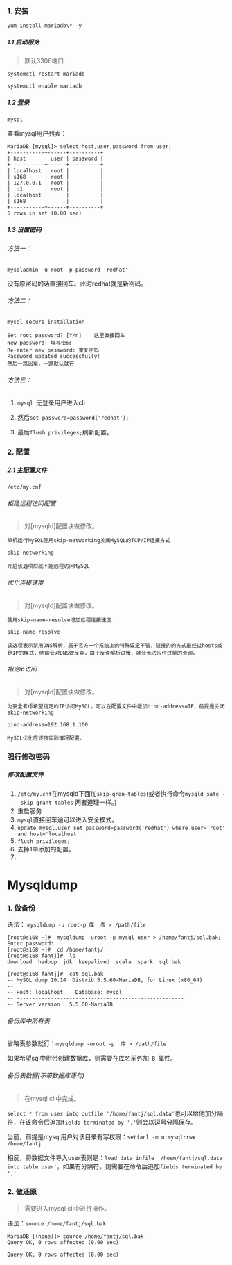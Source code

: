 

###   1. 安装
`yum install mariadb\* -y`

#####    1.1 启动服务
>默认3306端口

`systemctl restart mariadb`

`systemctl enable mariadb`

#####    1.2 登录

`mysql`

查看mysql用户列表：
```
MariaDB [mysql]> select host,user,password from user;
+-----------+------+----------+
| host      | user | password |
+-----------+------+----------+
| localhost | root |          |
| s168      | root |          |
| 127.0.0.1 | root |          |
| ::1       | root |          |
| localhost |      |          |
| s168      |      |          |
+-----------+------+----------+
6 rows in set (0.00 sec)
```

#####    1.3 设置密码

######   方法一：
`mysqladmin -u root -p password 'redhat'`

没有原密码的话直接回车。此时redhat就是新密码。

######   方法二：

`mysql_secure_installation`
```
Set root password? [Y/n]    这里直接回车
New password: 填写密码
Re-enter new password: 重复密码
Password updated successfully!
然后一路回车，一路默认就行
```
######   方法三：
1. `mysql `无登录用户进入cli

2. 然后`set password=password('redhat');`

3. 最后`flush privileges;`刷新配置。


###   2. 配置


#####    2.1 主配置文件
`/etc/my.cnf`

######   拒绝远程访问配置
>对[mysqld]配置块做修改。
```
单机运行MySQL使用skip-networking关闭MySQL的TCP/IP连接方式

skip-networking

开启该选项后就不能远程访问MySQL
```
######   优化连接速度
>对[mysqld]配置块做修改。
```
使用skip-name-resolve增加远程连接速度

skip-name-resolve

该选项表示禁用DNS解析，属于官方一个系统上的特殊设定不管，链接的的方式是经过hosts或是IP的模式，他都会对DNS做反查，由于反查解析过慢，就会无法应付过量的查询。
```

######   指定ip访问
>对[mysqld]配置块做修改。

```
为安全考虑希望指定的IP访问MySQL，可以在配置文件中增加bind-address=IP，前提是关闭skip-networking

bind-address=192.168.1.100

MySQL优化应该按实际情况配置。
```



###   强行修改密码

#####    修改配置文件

1. `/etc/my.cnf`在mysqld下面加`skip-gran-tables`(或者执行命令`mysqld_safe --skip-grant-tables`
两者道理一样。)
2. 重启服务
3. `mysql`直接回车遍可以进入安全模式。
4. `update mysql.user set password=password('redhat') where user='root' and host='localhost'`
5. `flush privileges;`
6. 去掉1中添加的配置。
7. 

#  Mysqldump
>


###   1. 做备份


语法：
`mysqldump -u root-p 库  表 > /path/file`

```
[root@s168 ~]#  mysqldump -uroot -p mysql user > /home/fantj/sql.bak;
Enter password: 
[root@s168 ~]#  cd /home/fantj/
[root@s168 fantj]#  ls
download  hadoop  jdk  keepalived  scala  spark  sql.bak

[root@s168 fantj]#  cat sql.bak 
-- MySQL dump 10.14  Distrib 5.5.60-MariaDB, for Linux (x86_64)
--
-- Host: localhost    Database: mysql
-- ------------------------------------------------------
-- Server version	5.5.60-MariaDB
```

######   备份库中所有表

省略表参数就行：`mysqldump -uroot -p  库 > /path/file`

如果希望sql中附带创建数据库，则需要在库名前外加`-B `属性。

######   备份表数据(不带数据库语句)
>在mysql cli中完成。

`select * from user into outfile '/home/fantj/sql.data'`也可以给他加分隔符，在该命令后追加`fields terminated by ','`则会以逗号分隔保存。

当前，前提是mysql用户对该目录有写权限：`setfacl -m u:mysql:rwx /home/fantj`


相反，将数据文件导入user表则是：`load data infile '/hoem/fantj/sql.data into table user'`，如果有分隔符，则需要在命令后追加`fields terminated by ','`
###   2. 做还原
>需要进入mysql cli中进行操作。

语法：`source /home/fantj/sql.bak`

```
MariaDB [(none)]> source /home/fantj/sql.bak
Query OK, 0 rows affected (0.00 sec)

Query OK, 0 rows affected (0.00 sec)
```